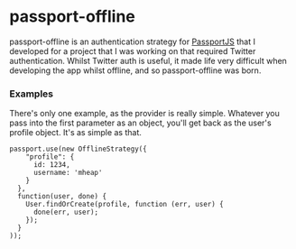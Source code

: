 # passport-offline

passport-offline is an authentication strategy for [PassportJS](http://passportjs.org/) that I developed for
a project that I was working on that required Twitter authentication. Whilst Twitter auth
is useful, it made life very difficult when developing the app whilst offline, and so
passport-offline was born.

### Examples

There's only one example, as the provider is really simple. Whatever you pass into the 
first parameter as an object, you'll get back as the user's profile object. It's as
simple as that.

```
passport.use(new OfflineStrategy({
    "profile": {
      id: 1234,
      username: 'mheap' 
    }
  },
  function(user, done) {
    User.findOrCreate(profile, function (err, user) {
      done(err, user);
    });
  }
));
```
